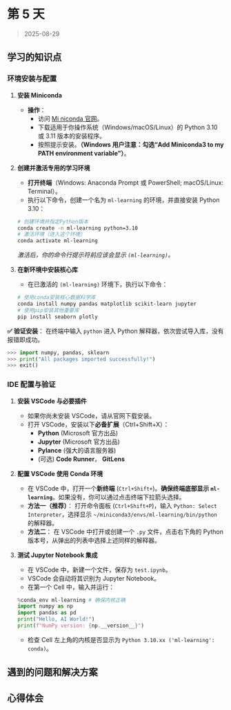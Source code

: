# 第 5 天

> 2025-08-29

## 学习的知识点

### 环境安装与配置

1.  **安装 Miniconda**

    - **操作**：
      - 访问 [Mi niconda 官网](https://docs.conda.io/en/latest/miniconda.html)。
      - 下载适用于你操作系统（Windows/macOS/Linux）的 Python 3.10 或 3.11 版本的安装程序。
      - 按照提示安装。**（Windows 用户注意：勾选“Add Miniconda3 to my PATH environment variable”）**。

2.  **创建并激活专用的学习环境**

    - **打开终端**（Windows: Anaconda Prompt 或 PowerShell; macOS/Linux: Terminal）。
    - 执行以下命令，创建一个名为 `ml-learning` 的环境，并直接安装 Python 3.10：

    ```bash
    # 创建环境并指定Python版本
    conda create -n ml-learning python=3.10
    # 激活环境（进入这个环境）
    conda activate ml-learning
    ```

    _激活后，你的命令行提示符前应该会显示 `(ml-learning)`。_

3.  **在新环境中安装核心库**
    - 在已激活的 `(ml-learning)` 环境下，执行以下命令：
    ```bash
    # 使用conda安装核心数据科学库
    conda install numpy pandas matplotlib scikit-learn jupyter
    # 使用pip安装其他重要库
    pip install seaborn plotly
    ```

**✅ 验证安装**：
在终端中输入 `python` 进入 Python 解释器，依次尝试导入库，没有报错即成功。

```python
>>> import numpy, pandas, sklearn
>>> print("All packages imported successfully!")
>>> exit()
```

### IDE 配置与验证

1.  **安装 VSCode 与必要插件**

    - 如果你尚未安装 VSCode，请从官网下载安装。
    - 打开 VSCode，安装以下**必备扩展**（Ctrl+Shift+X）：
      - **Python** (Microsoft 官方出品)
      - **Jupyter** (Microsoft 官方出品)
      - **Pylance** (强大的语言服务器)
      - (可选) **Code Runner**， **GitLens**

2.  **配置 VSCode 使用 Conda 环境**

    - 在 VSCode 中，打开一个**新终端** (`Ctrl+Shift+`)。**确保终端底部显示 `ml-learning`**。如果没有，你可以通过点击终端下拉箭头选择。
    - **方法一（推荐）**： 打开命令面板 (`Ctrl+Shift+P`)，输入 `Python: Select Interpreter`，选择显示 `~/miniconda3/envs/ml-learning/bin/python` 的解释器。
    - **方法二**： 在 VSCode 中打开或创建一个 `.py` 文件，点击右下角的 Python 版本号，从弹出的列表中选择上述同样的解释器。

3.  **测试 Jupyter Notebook 集成**
    - 在 VSCode 中，新建一个文件，保存为 `test.ipynb`。
    - VSCode 会自动将其识别为 Jupyter Notebook。
    - 在第一个 Cell 中，输入并运行：
    ```python
    %conda_env ml-learning # 确保内核正确
    import numpy as np
    import pandas as pd
    print("Hello, AI World!")
    print(f"NumPy version: {np.__version__}")
    ```
    - 检查 Cell 左上角的内核是否显示为 `Python 3.10.xx ('ml-learning': conda)`。

## 遇到的问题和解决方案

## 心得体会
